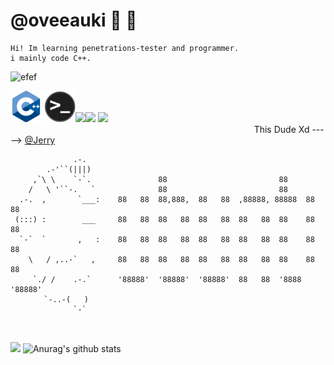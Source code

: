 # @oveeauki :penguin: :penguin:⠀⠀⠀                                
```
Hi! Im learning penetrations-tester and programmer.
i mainly code C++.                                              
```
![efef](https://i.ibb.co/qNrjr3N/oveeauki.png)

<img src="https://raw.githubusercontent.com/github/explore/80688e429a7d4ef2fca1e82350fe8e3517d3494d/topics/cpp/cpp.png" width="50"> <img src="https://raw.githubusercontent.com/github/explore/80688e429a7d4ef2fca1e82350fe8e3517d3494d/topics/terminal/terminal.png" width="50"><img src="https://i.ibb.co/Hq3M5ft/zap.png" width=45><img src="https://camo.githubusercontent.com/a0749e18786e64dcf16e7fc424fb029de5cebadc/68747470733a2f2f63646e2e6a7364656c6976722e6e65742f6e706d2f73696d706c652d69636f6e734076332f69636f6e732f646973636f72642e737667" width=45> ![](https://komarev.com/ghpvc/?username=oveeauki&style=flat-square)
⠀⠀⠀⠀⠀⠀⠀⠀⠀⠀⠀⠀⠀⠀⠀⠀⠀⠀⠀⠀⠀⠀⠀⠀⠀⠀⠀⠀⠀⠀⠀⠀⠀⠀⠀⠀⠀⠀This Dude Xd ----->  <a href="https://github.com/KCitymarket">@Jerry </a>

```
              .-.
        .-'``(|||)
     ,`\ \    `-`.               88                         88
    /   \ '``-.   `              88                         88
  .-.  ,       `___:    88   88  88,888,  88   88  ,88888, 88888  88   88
 (:::) :        ___     88   88  88   88  88   88  88   88  88    88   88
  `-`  `       ,   :    88   88  88   88  88   88  88   88  88    88   88
    \   / ,..-`   ,     88   88  88   88  88   88  88   88  88    88   88
     `./ /    .-.`      '88888'  '88888'  '88888'  88   88  '8888 '88888'
 ⠀⠀    `-..-(   )
              `-`

```
⠀
















<img src="https://thumbs.gfycat.com/ZigzagPiercingAphid-size_restricted.gif" width="323"> ![Anurag's github stats](https://github-readme-stats.vercel.app/api?username=oveeauki&show_icons=true&theme=radical)

                                                                            
